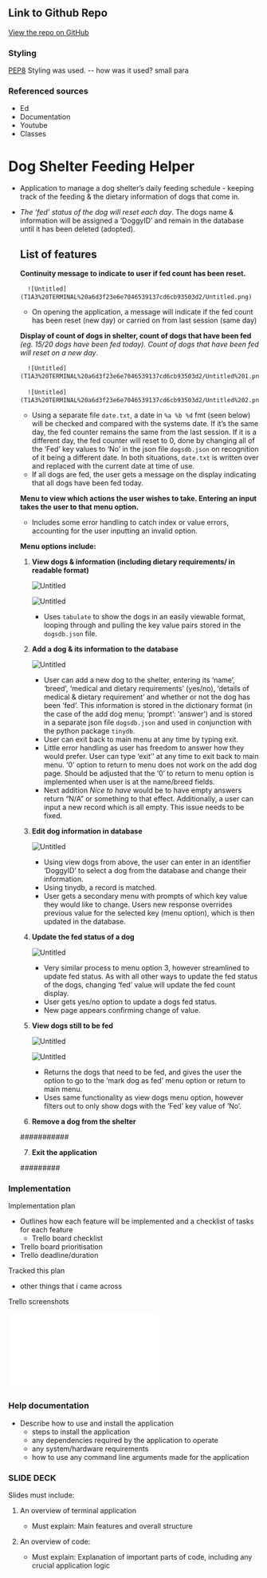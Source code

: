 ## Link to Github Repo

[View the repo on GitHub](https://github.com/JRBoland/T1A3-Terminal-Application)

### Styling

[PEP8](https://peps.python.org/pep-0008/) Styling was used. 
    -- how was it used? small para

### Referenced sources

- Ed
- Documentation
- Youtube
- Classes



# Dog Shelter Feeding Helper

- Application to manage a dog shelter’s daily feeding schedule - keeping track of the feeding & the dietary information of dogs that come in.
- *The ‘fed’ status of the dog will reset each day*. The dogs name & information will be assigned a ‘DoggyID’ and remain in the database until it has been deleted (adopted).
    
    ## List of features
    
    **Continuity message to indicate to user if fed count has been reset.**
        
        ![Untitled](T1A3%20TERMINAL%20a6d3f23e6e7046539137cd6cb93503d2/Untitled.png)
        
    - On opening the application, a message will indicate if the fed count has been reset (new day) or carried on from last session (same day)

    **Display of count of dogs in shelter, count of dogs that have been fed**
    *(eg. 15/20 dogs have been fed today). Count of dogs that have been fed will reset on a new day*.
        
        ![Untitled](T1A3%20TERMINAL%20a6d3f23e6e7046539137cd6cb93503d2/Untitled%201.png)
        
        ![Untitled](T1A3%20TERMINAL%20a6d3f23e6e7046539137cd6cb93503d2/Untitled%202.png)
        
    - Using a separate file `date.txt`, a date in `%a %b %d` fmt (seen below) will be checked and compared with the systems date. If it’s the same day, the fed counter remains the same from the last session. If it is a different day, the fed counter will reset to 0, done by changing all of the ‘Fed’ key values to ‘No’ in the json file `dogsdb.json` on recognition of it being a different date. In both situations, `date.txt` is written over and replaced with the current date at time of use. 
    - If all dogs are fed, the user gets a message on the display indicating that all dogs have been fed today.

    **Menu to view which actions the user wishes to take. Entering an input takes the user to that menu option.**

    - Includes some error handling to catch index or value errors, accounting for the user inputting an invalid option.

    **Menu options include:**

    1. **View dogs & information (including dietary requirements/ in readable format)**
        
        ![Untitled](T1A3%20TERMINAL%20a6d3f23e6e7046539137cd6cb93503d2/Untitled%203.png)
        
        ![Untitled](T1A3%20TERMINAL%20a6d3f23e6e7046539137cd6cb93503d2/Untitled%204.png)
        
        - Uses `tabulate` to show the dogs in an easily viewable format, looping through and pulling the key value pairs stored in the `dogsdb.json` file.
    
    2. **Add a dog & its information to the database** 
        
        ![Untitled](T1A3%20TERMINAL%20a6d3f23e6e7046539137cd6cb93503d2/Untitled%205.png)
        
        - User can add a new dog to the shelter, entering its ‘name’, ‘breed’, ‘medical and dietary requirements’ (yes/no), ‘details of medical & dietary requirement’ and whether or not the dog has been ‘fed’. This information is stored in the dictionary format (in the case of the add dog menu; ‘prompt’: ‘answer’) and is stored in a separate json file `dogsdb.json` and used in conjunction with the python package `tinydb`. 
        - User can exit back to main menu at any time by typing exit.
        - Little error handling as user has freedom to answer how they would prefer. User can type ‘exit’’ at any time to exit back to main menu. ‘0’ option to return to menu does not work on the add dog page. Should be adjusted that the ‘0’ to return to menu option is implemented when user is at the name/breed fields.
        - Next addition *Nice to have* would be to have empty answers return “N/A” or something to that effect. Additionally, a user can input a new record which is all empty. This issue needs to be fixed.
        
    3. **Edit dog information in database**
        
        ![Untitled](T1A3%20TERMINAL%20a6d3f23e6e7046539137cd6cb93503d2/Untitled%206.png)
        
        - Using view dogs from above, the user can enter in an identifier ‘DoggyID’ to select a dog from the database and change their information. 
        - Using tinydb, a record is matched.
        - User gets a secondary menu with prompts of which key value they would like to change. Users new response overrides previous value for the selected key (menu option), which is then updated in the database.
    
    4. **Update the fed status of a dog**
        
        ![Untitled](T1A3%20TERMINAL%20a6d3f23e6e7046539137cd6cb93503d2/Untitled%207.png)

        - Very similar process to menu option 3, however streamlined to update fed status. As with all other ways to update the fed status of the dogs, changing ‘fed’ value will update the fed count display.
        - User gets yes/no option to update a dogs fed status.
        - New page appears confirming change of value.
    
    5. **View dogs still to be fed**
        
        ![Untitled](T1A3%20TERMINAL%20a6d3f23e6e7046539137cd6cb93503d2/Untitled%208.png)
        
        ![Untitled](T1A3%20TERMINAL%20a6d3f23e6e7046539137cd6cb93503d2/Untitled%209.png)
        
        - Returns the dogs that need to be fed, and gives the user the option to go to the ‘mark dog as fed’ menu option or return to main menu.
        - Uses same functionality as view dogs menu option, however filters out to only show dogs with the ‘Fed’ key value of ‘No’. 
    
    6. **Remove a dog from the shelter**
    
    ###########
    
    7. **Exit the application**
    
    #########

### Implementation 

Implementation plan 
- Outlines how each feature will be implemented and a checklist of tasks for each feature 
    - Trello board checklist
- Trello board prioritisation
- Trello deadline/duration

Tracked this plan

- other things that i came across

Trello screenshots

![flowchart](./t1a3_flowchart.pdf)

### Help documentation

- Describe how to use and install the application
    - steps to install the application
    - any dependencies required by the application to operate
    - any system/hardware requirements
    - how to use any command line arguments made for the application 

### SLIDE DECK

Slides must include:
1. An overview of terminal application
    - Must explain: Main features and overall structure

2. An overview of code:
    - Must explain: Explanation of important parts of code, including any crucial application logic 